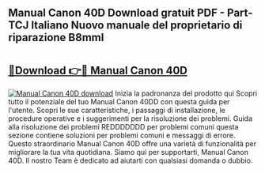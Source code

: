 ## Manual Canon 40D Download gratuit PDF - Part-TCJ Italiano Nuovo manuale del proprietario di riparazione B8mmI

# <h2><a href="http://dffn5b.blite.top/?on=Manual+Canon+40D">🔗Download 👉🔴 Manual Canon 40D</a></h2>

[![Manual Canon 40D download](https://i.imgur.com/lujVjoI.png)](http://dffn5b.blite.top/?on=Manual+Canon+40D)
Inizia la padronanza del prodotto qui Scopri tutto il potenziale del tuo Manual Canon 40DD con questa guida per l'utente. Scopri le sue caratteristiche, i passaggi di installazione, le procedure operative e i suggerimenti per la risoluzione dei problemi. Guida alla risoluzione dei problemi REDDDDDDD per problemi comuni questa sezione contiene soluzioni per problemi comuni e messaggi di errore. Questo straordinario Manual Canon 40D offre una varietà di funzionalità per migliorare la tua vita quotidiana. Siamo qui per supportarti, Manual Canon 40D. Il nostro Team è dedicato ad aiutarti con qualsiasi domanda o dubbio.
